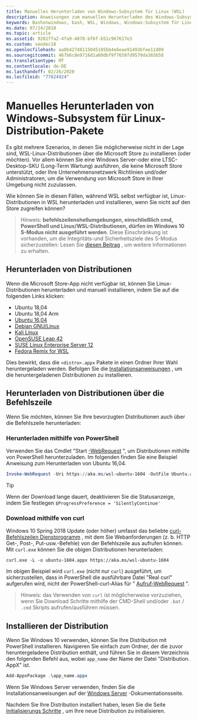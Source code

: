 ```yaml
---
title: Manuelles Herunterladen von Windows-Subsystem für Linux (WSL)
description: Anweisungen zum manuellen Herunterladen des Windows-Subsystems für Linux-Distributionen.
keywords: Bashonwindows, bash, WSL, Windows, Windows-Subsystem für Linux, WSL, Windows-Subsystem, Distribution, Ubuntu, openSUSE, SLES, Debian, Kali
ms.date: 07/24/2018
ms.topic: article
ms.assetid: 9281ffa2-4fa9-4078-bf6f-b51c967617e3
ms.custom: seodec18
ms.openlocfilehash: aa0b42748115045105bb4e6eae91493bfee11d09
ms.sourcegitcommit: 467b6c8e9716d1a60dbf9f7658fd9579da365b58
ms.translationtype: MT
ms.contentlocale: de-DE
ms.lasthandoff: 02/26/2020
ms.locfileid: "77624924"
---
```

# <a name="manually-download-windows-subsystem-for-linux-distro-packages"></a>Manuelles Herunterladen von Windows-Subsystem für Linux-Distribution-Pakete

Es gibt mehrere Szenarios, in denen Sie möglicherweise nicht in der Lage sind, WSL-Linux-Distributionen über die Microsoft Store zu installieren (oder möchten). Vor allem können Sie eine Windows Server-oder eine LTSC-Desktop-SKU (Long-Term Wartung) ausführen, die keine Microsoft Store unterstützt, oder Ihre Unternehmensnetzwerk Richtlinien und/oder Administratoren, um die Verwendung von Microsoft Store in Ihrer Umgebung nicht zuzulassen.

Wie können Sie in diesen Fällen, während WSL selbst verfügbar ist, Linux-Distributionen in WSL herunterladen und installieren, wenn Sie nicht auf den Store zugreifen können?

> Hinweis: **befehlszeilenshellumgebungen, einschließlich cmd, PowerShell und Linux/WSL-Distributionen, dürfen im Windows 10 S-Modus nicht ausgeführt werden**. Diese Einschränkung ist vorhanden, um die Integritäts-und Sicherheitsziele des S-Modus sicherzustellen: Lesen Sie [diesen Beitrag](https://blogs.msdn.microsoft.com/commandline/2017/05/18/will-linux-distros-run-on-windows-10-s/) , um weitere Informationen zu erhalten.

## <a name="downloading-distros"></a>Herunterladen von Distributionen

Wenn die Microsoft Store-App nicht verfügbar ist, können Sie Linux-Distributionen herunterladen und manuell installieren, indem Sie auf die folgenden Links klicken:
<!-- * [Ubuntu 18.04](https://aka.ms/wsl-ubuntu-1804)
* [Ubuntu 18.04 ARM](https://aka.ms/wsl-ubuntu-1804-arm) -->
* Ubuntu 18,04
* Ubuntu 18,04 Arm
* [Ubuntu 16,04](https://aka.ms/wsl-ubuntu-1604)
* [Debian GNU/Linux](https://aka.ms/wsl-debian-gnulinux)
* [Kali Linux](https://aka.ms/wsl-kali-linux-new)
* [OpenSUSE Leap 42](https://aka.ms/wsl-opensuse-42)
* [SUSE Linux Enterprise Server 12](https://aka.ms/wsl-sles-12)
* [Fedora Remix for WSL](https://github.com/WhitewaterFoundry/WSLFedoraRemix/releases/)

Dies bewirkt, dass die `<distro>.appx` Pakete in einen Ordner Ihrer Wahl heruntergeladen werden. Befolgen Sie die [Installationsanweisungen](#installing-your-distro) , um die heruntergeladenen Distributionen zu installieren.

## <a name="downloading-distros-via-the-command-line"></a>Herunterladen von Distributionen über die Befehlszeile
Wenn Sie möchten, können Sie Ihre bevorzugten Distributionen auch über die Befehlszeile herunterladen:

 ### <a name="download-using-powershell"></a>Herunterladen mithilfe von PowerShell
 Verwenden Sie das Cmdlet "Start [-WebRequest](https://msdn.microsoft.com/powershell/reference/5.1/microsoft.powershell.utility/invoke-webrequest) ", um Distributionen mithilfe von PowerShell herunterzuladen. Im folgenden finden Sie eine Beispiel Anweisung zum Herunterladen von Ubuntu 16,04.

```powershell
Invoke-WebRequest -Uri https://aka.ms/wsl-ubuntu-1604 -OutFile Ubuntu.appx -UseBasicParsing
```

> [!TIP]
> Wenn der Download lange dauert, deaktivieren Sie die Statusanzeige, indem Sie festlegen `$ProgressPreference = 'SilentlyContinue'`

### <a name="download-using-curl"></a>Download mithilfe von curl
Windows 10 Spring 2018 Update (oder höher) umfasst das beliebte [curl-Befehlszeilen Dienstprogramm](https://curl.haxx.se/) , mit dem Sie Webanforderungen (z. b. HTTP Get-, Post-, Put-usw.-Befehle) von der Befehlszeile aus aufrufen können. Mit `curl.exe` können Sie die obigen Distributionen herunterladen:

```console
curl.exe -L -o ubuntu-1604.appx https://aka.ms/wsl-ubuntu-1604
```

Im obigen Beispiel wird `curl.exe` (nicht nur `curl`) ausgeführt, um sicherzustellen, dass in PowerShell die ausführbare Datei "Real curl" aufgerufen wird, nicht der PowerShell-curl-Alias für " [Aufruf-WebRequest](https://docs.microsoft.com/en-us/powershell/module/microsoft.powershell.utility/invoke-webrequest?view=powershell-6) ".

> Hinweis: das Verwenden von `curl` ist möglicherweise vorzuziehen, wenn Sie Download Schritte mithilfe der CMD-Shell und/oder `.bat` / `.cmd` Skripts aufrufen/ausführen müssen.

## <a name="installing-your-distro"></a>Installieren der Distribution
Wenn Sie Windows 10 verwenden, können Sie Ihre Distribution mit PowerShell installieren. Navigieren Sie einfach zum Ordner, der die zuvor heruntergeladene Distribution enthält, und führen Sie in diesem Verzeichnis den folgenden Befehl aus, wobei `app_name` der Name der Datei "Distribution. AppX" ist.  
```Powershell
Add-AppxPackage .\app_name.appx
```

Wenn Sie Windows Server verwenden, finden Sie die Installationsanweisungen auf der [Windows Server](install-on-server.md) -Dokumentationsseite.

Nachdem Sie Ihre Distribution installiert haben, lesen Sie die Seite [Initialisierungs Schritte](initialize-distro.md) , um Ihre neue Distribution zu initialisieren.
